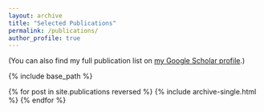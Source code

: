 ```yaml
---
layout: archive
title: "Selected Publications"
permalink: /publications/
author_profile: true
---
```


  (You can also find my full publication list on <u><a href="https://scholar.google.com/citations?hl=en&user=yHRKAt8AAAAJ&view_op=list_works&sortby=pubdate">my Google Scholar profile</a></u>.)

{% include base_path %}

{% for post in site.publications reversed %}
  {% include archive-single.html %}
{% endfor %}
